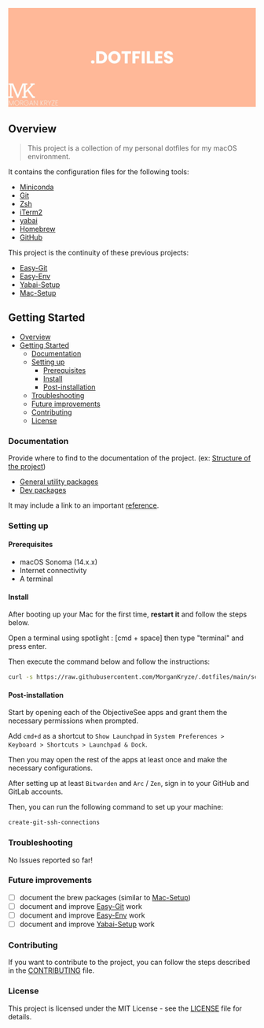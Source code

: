 
![screenshot](./docs/assets/img/presentation.jpg)

## Overview

> This project is a collection of my personal dotfiles for my macOS environment.

It contains the configuration files for the following tools:

- [Miniconda](https://docs.conda.io/en/latest/miniconda.html)
- [Git](https://git-scm.com/)
- [Zsh](https://www.zsh.org/)
- [iTerm2](https://iterm2.com/)
- [yabai](https://github.com/koekeishiya/yabai)
- [Homebrew](https://brew.sh/)
- [GitHub](https://github.com)

This project is the continuity of these previous projects:

- [Easy-Git](https://github.com/MorganKryze/easy-git)
- [Easy-Env](https://github.com/MorganKryze/easy-env)
- [Yabai-Setup](https://github.com/MorganKryze/yabai-setup)
- [Mac-Setup](https://github.com/MorganKryze/mac-setup)

## Getting Started

- [Overview](#overview)
- [Getting Started](#getting-started)
  - [Documentation](#documentation)
  - [Setting up](#setting-up)
    - [Prerequisites](#prerequisites)
    - [Install](#install)
    - [Post-installation](#post-installation)
  - [Troubleshooting](#troubleshooting)
  - [Future improvements](#future-improvements)
  - [Contributing](#contributing)
  - [License](#license)

### Documentation

Provide where to find to the documentation of the project. (ex: [Structure of the project](./docs/STRUCTURE.md))

- [General utility packages](./docs/tools/general.md)
- [Dev packages](./docs/tools/dev.md)

It may include a link to an important [reference](https://example.com).

### Setting up

#### Prerequisites

- macOS Sonoma (14.x.x)
- Internet connectivity
- A terminal

#### Install

After booting up your Mac for the first time, **restart it** and follow the steps below.

Open a terminal using spotlight : [cmd + space] then type "terminal" and press enter.

Then execute the command below and follow the instructions:

```bash
curl -s https://raw.githubusercontent.com/MorganKryze/.dotfiles/main/scripts/bootstrap.sh | zsh
```

#### Post-installation

Start by opening each of the ObjectiveSee apps and grant them the necessary permissions when prompted. 

Add `cmd+d` as a shortcut to `Show Launchpad` in `System Preferences > Keyboard > Shortcuts > Launchpad & Dock`.

Then you may open the rest of the apps at least once and make the necessary configurations.

After setting up at least `Bitwarden` and `Arc` / `Zen`, sign in to your GitHub and GitLab accounts.

Then, you can run the following command to set up your machine:

```bash
create-git-ssh-connections
```


### Troubleshooting

No Issues reported so far!

### Future improvements

- [ ] document the brew packages (similar to [Mac-Setup](https://github.com/MorganKryze/mac-setup))
- [ ] document and improve [Easy-Git](https://github.com/MorganKryze/easy-git) work
- [ ] document and improve [Easy-Env](https://github.com/MorganKryze/easy-env) work
- [ ] document and improve [Yabai-Setup](https://github.com/MorganKryze/yabai-setup) work

### Contributing

If you want to contribute to the project, you can follow the steps described in the [CONTRIBUTING](./.github/CONTRIBUTING) file.

### License

This project is licensed under the MIT License - see the [LICENSE](LICENSE.md) file for details.
